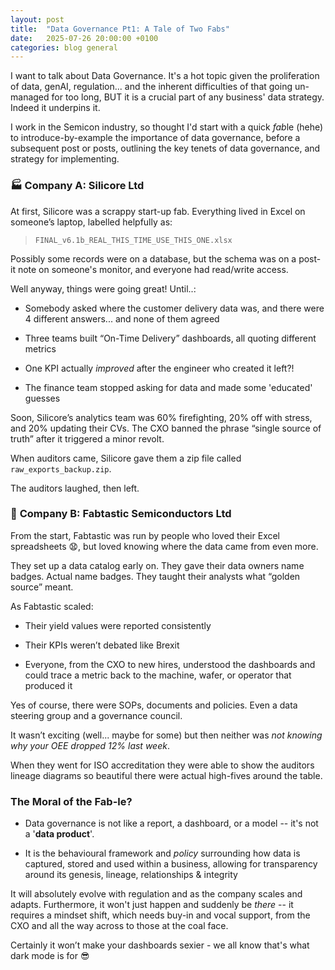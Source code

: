 ```yaml
---
layout: post
title:  "Data Governance Pt1: A Tale of Two Fabs"
date:   2025-07-26 20:00:00 +0100
categories: blog general
---
```



I want to talk about Data Governance. It's a hot topic given the proliferation of data, genAI, regulation... and the inherent difficulties of that going un-managed for too long, BUT it is a crucial part of any business' data strategy. Indeed it underpins it.

I work in the Semicon industry, so thought I'd start with a quick *fab*le (hehe) 
to introduce-by-example the importance of data governance, before a subsequent post or posts, outlining the key tenets of data governance, and strategy for implementing.

### 🏭 **Company A: Silicore Ltd**

At first, Silicore was a scrappy start-up fab. Everything lived in Excel on someone’s laptop, labelled helpfully as:

> `FINAL_v6.1b_REAL_THIS_TIME_USE_THIS_ONE.xlsx`

Possibly some records were on a database, but the schema was on a post-it note on someone's monitor, and everyone had read/write access.

Well anyway, things were going great! Until..:

- Somebody asked where the customer delivery data was, and there were 4 different answers... and none of them agreed

- Three teams built “On-Time Delivery” dashboards, all quoting different metrics

- One KPI actually _improved_ after the engineer who created it left?!

- The finance team stopped asking for data and made some 'educated' guesses

Soon, Silicore’s analytics team was 60% firefighting, 20% off with stress, and 20% updating their CVs. The CXO banned the phrase “single source of truth” after it triggered a minor revolt.

When auditors came, Silicore gave them a zip file called `raw_exports_backup.zip`.

The auditors laughed, then left.

### 🏢 **Company B: Fabtastic Semiconductors Ltd**

From the start, Fabtastic was run by people who loved their Excel spreadsheets 😧, but loved knowing where the data came from even more.

They set up a data catalog early on. They gave their data owners name badges. Actual name badges. They taught their analysts what “golden source” meant.

As Fabtastic scaled:

- Their yield values were reported consistently

- Their KPIs weren’t debated like Brexit

- Everyone, from the CXO to new hires, understood the dashboards and could trace a metric back to the machine, wafer, or operator that produced it

Yes of course, there were SOPs, documents and policies. Even a data steering group and a governance council.

It wasn’t exciting (well... maybe for some) but then neither was _not knowing why your OEE dropped 12% last week_.

When they went for ISO accreditation they were able to show the auditors lineage diagrams so beautiful there were actual high-fives around the table.

### The Moral of the Fab-le?

- Data governance is not like a report, a dashboard, or a model -- it's not a '**data product**'. 

- It is the behavioural framework and *policy* surrounding how data is captured, stored and used within a business, allowing for transparency around its genesis, lineage, relationships & integrity

It will absolutely evolve with regulation and as the company scales and adapts. Furthermore, it won't just happen and suddenly be *there* -- it requires a mindset shift, which needs buy-in and vocal support, from the CXO and all the way across to those at the coal face.

Certainly it won’t make your dashboards sexier - we all know that's what dark mode is for 😎
